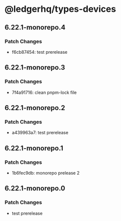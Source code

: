 # @ledgerhq/types-devices

## 6.22.1-monorepo.4

### Patch Changes

- f6cb87454: test prerelease

## 6.22.1-monorepo.3

### Patch Changes

- 7f4a91716: clean pnpm-lock file

## 6.22.1-monorepo.2

### Patch Changes

- a439963a7: test prerelease

## 6.22.1-monorepo.1

### Patch Changes

- 1b6fec9db: monorepo prelease 2

## 6.22.1-monorepo.0

### Patch Changes

- test prerelease
